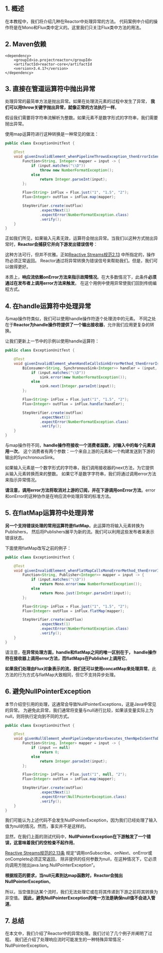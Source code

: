 ## 1. 概述

在本教程中，我们将介绍几种在Reactor中处理异常的方法。
代码案例中介绍的操作符是在Mono和Flux类中定义的。这里我们只关注Flux类中方法的用法。

## 2. Maven依赖

```
<dependency>
    <groupId>io.projectreactor</groupId>
    <artifactId>reactor-core</artifactId
    <version>3.4.17</version>
</dependency>
```

## 3. 直接在管道运算符中抛出异常

处理异常的最简单方法是抛出异常。如果在处理流元素的过程中发生了异常，
**我们可以用throw关键字抛出异常，就像正常的方法执行一样**。

假设我们需要将字符串流解析为整数。如果元素不是数字形式的字符串，我们需要抛出异常。

使用map运算符进行这种转换是一种常见的做法：

```java
public class ExceptionUnitTest {

    @Test
    void givenInvalidElement_whenPipelineThrowsException_thenErrorIsSentDownstream() {
        Function<String, Integer> mapper = input -> {
            if (input.matches("\\D"))
                throw new NumberFormatException();
            else
                return Integer.parseInt(input);
        };

        Flux<String> inFlux = Flux.just("1", "1.5", "2");
        Flux<Integer> outFlux = inFlux.map(mapper);

        StepVerifier.create(outFlux)
                .expectNext(1)
                .expectError(NumberFormatException.class)
                .verify();
    }
}
```

正如我们所见，如果输入元素无效，运算符会抛出异常。当我们以这种方式抛出异常时，**Reactor会捕获它并向下游发出错误信号**：

这种方法可行，但并不优雅。正如[Reactive Streams规范2.13](https://github.com/reactive-streams/reactive-streams-jvm#2-subscriber-code)
中所指定的，操作符必须正常返回。
Reactor通过将异常转换为错误信号来帮助我们。但是，我们可以做得更好。

本质上，**响应流依赖onError方法来指示故障情况**。在大多数情况下，此条件**必须通过在发布者上调用error方法来触发**。
在这个用例中使用异常使我们回到传统编程方式。

## 4. 在handle运算符中处理异常

与map操作符类似，我们可以使用handle操作符逐个处理流中的元素。
不同之处在于**Reactor为handle操作符提供了一个输出接收器**，允许我们应用更复杂的转换。

让我们更新上一节中的示例以使用handle运算符：

```java
public class ExceptionUnitTest {

    @Test
    void givenInvalidElement_whenHandleCallsSinkErrorMethod_thenErrorIsSentDownstream() {
        BiConsumer<String, SynchronousSink<Integer>> handler = (input, sink) -> {
            if (input.matches("\\D"))
                sink.error(new NumberFormatException());
            else
                sink.next(Integer.parseInt(input));
        };

        Flux<String> inFlux = Flux.just("1", "1.5", "2");
        Flux<Integer> outFlux = inFlux.handle(handler);

        StepVerifier.create(outFlux)
                .expectNext(1)
                .expectError(NumberFormatException.class)
                .verify();
    }
}
```

与map操作符不同，**handle操作符接收一个消费者函数，对输入中的每个元素调用一次**。
这个消费者有两个参数：一个来自上游的元素和一个构建发送到下游的输出的SynchronousSink。

如果输入元素是一个数字形式的字符串，我们调用接收器的next方法，为它提供从输入元素转换而来的整数。
如果它不是数字字符串，我们将通过调用error方法来指示异常情况。

**请注意，调用error方法将取消对上游的订阅，并在下游调用onError方法**。error和onError的这种协作是在响应流中处理异常的标准方法。

## 5. 在flatMap运算符中处理异常

**另一个支持错误处理的常用运算符是flatMap**。此运算符将输入元素转换为Publishers，
然后将Publishers展平为新的流。我们可以利用这些发布者来表示错误状态。

下面使用flatMap改写之前的例子：

```java
public class ExceptionUnitTest {

    @Test
    void givenInvalidElement_whenFlatMapCallsMonoErrorMethod_thenErrorIsSentToDownstream() {
        Function<String, Publisher<Integer>> mapper = input -> {
            if (input.matches("\\D"))
                return Mono.error(new NumberFormatException());
            else
                return Mono.just(Integer.parseInt(input));
        };

        Flux<String> inFlux = Flux.just("1", "1.5", "2");
        Flux<Integer> outFlux = inFlux.flatMap(mapper);

        StepVerifier.create(outFlux)
                .expectNext(1)
                .expectError(NumberFormatException.class)
                .verify();
    }
}
```

请注意，**在异常处理方面，handle和flatMap之间的唯一区别在于，
handle操作符在接收器上调用error方法，而flatMaps在Publisher上调用它**。

**如果我们处理由Flux对象表示的流，我们还可以使用concatMap来处理异常**。此方法的行为方式与flatMap大致相同，但它不支持异步处理。

## 6. 避免NullPointerException

本节介绍空引用的处理，这通常会导致NullPointerExceptions，这是Java中常见的异常。
为避免此异常，我们通常将变量与null进行比较，如果该变量实际上为null，则将执行定向到不同的方式。

```java
public class ExceptionUnitTest {

    @Test
    void givenNullElement_whenPipelineOperatorExecutes_thenNpeIsSentToDownstream() {
        Function<String, Integer> mapper = input -> {
            if (input == null)
                return 0;
            else
                return Integer.parseInt(input);
        };

        Flux<String> inFlux = Flux.just("1", null, "2");
        Flux<Integer> outFlux = inFlux.map(mapper);

        StepVerifier.create(outFlux)
                .expectNext(1)
                .expectError(NullPointerException.class)
                .verify();
    }
}
```

我们可能认为上述代码不会发生NullPointerException，因为我们已经处理了输入值为null的情况。然而，事实并不是这样的。

显然，在我们上面的测试代码中，**NullPointerException在下游触发了一个错误，这意味着我们的空检查不起作用**。

[Reactive Streams规范的2.13条](https://github.com/reactive-streams/reactive-streams-jvm#2-subscriber-code)
规定“调用onSubscribe、onNext、onError或onComplete必须正常返回，
除非提供的任何参数为null，在这种情况下，它必须向调用方抛出java.lang.NullPointerException”。

**根据规范的要求，当null元素到达map函数时，Reactor会抛出NullPointerException**。

所以，当空值到达某个流时，我们无法处理它或在将其传递到下游之前将其转换为非空值。
**因此，避免NullPointerException的唯一方法是确保null值不会进入管道**。

## 7. 总结

在本文中，我们介绍了Reactor中的异常处理。我们讨论了几个例子并阐明了过程。
我们还介绍了处理响应流时可能发生的一种特殊异常情况 - NullPointerException。